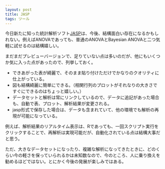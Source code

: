 ```yaml
---
layout: post
title: JASP
tags: ツール
---
```


今日新たに知った統計解析ソフト[JASP](https://jasp-stats.org/)は、今後、結構面白い存在になるかもしれない。例えばANOVAであっても、普通のANOVAとBayesian ANOVAと二つ気軽に試せるのは結構嬉しい。

まだまだプレビューバージョンで、足りていない点は多いのだが、他にもいくつか気に入った点があったので、列挙しておく。

+ できあがった表が綺麗で、そのまま貼り付けただけでかなりのクオリティに仕上がっている。
+ 図も結構綺麗に簡単にできる。（相関行列のプロットがそれなりの大きさですぐにできるのはちょっと嬉しい。）
+ データセットと解析は常にリンクしているので、データに追記があった場合も、自動で表、プロット、解析結果が変更される。
+ jasp形式で保存した場合は、データも含まれていて、他の環境でも解析の再現が可能になっている。

例えば、解析結果のリアルタイム表示は、Rであっても、一回スクリプト実行をクリックすることで、再解析は実現可能だが、自動化されている点は結構大事だと思う。

ただ、大きなデータセットになったり、複雑な解析になってきたときに、どのくらい今の軽さを保っていられるかは未知数なので、今のところ、人に乗り換えを勧めるほどではない。とにかく今後の発展が楽しみではある。
